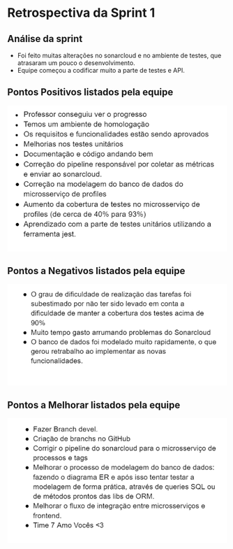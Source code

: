 # Retrospectiva da Sprint 1

## Análise da sprint

- Foi feito muitas alterações no sonarcloud e no ambiente de testes, que atrasaram um pouco o desenvolvimento.
- Equipe começou a codificar muito a parte de testes e API.

## Pontos Positivos listados pela equipe

![Pontos Positivos](../../imgs/retros/sprint1/pontos-positivos.png)

## Pontos a Negativos listados pela equipe

![Pontos a Negativos](../../imgs/retros/sprint1/pontos-negativos.png)

## Pontos a Melhorar listados pela equipe

![Pontos a Melhorar](../../imgs/retros/sprint1/a-melhorar.png)
